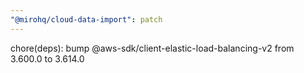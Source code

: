 ```yaml
---
"@mirohq/cloud-data-import": patch
---
```


chore(deps): bump @aws-sdk/client-elastic-load-balancing-v2 from 3.600.0 to 3.614.0
